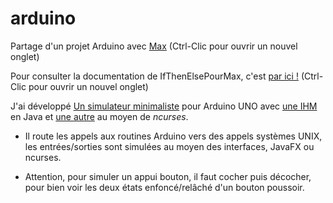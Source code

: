 # arduino
Partage d'un projet Arduino avec [Max](https://github.com/exancillatus) (Ctrl-Clic pour ouvrir un nouvel onglet)

Pour consulter la documentation de IfThenElsePourMax, c'est
[par ici !](https://aubinmahe.github.io/arduino/IfThenElsePourMax/doc/html/index.html) (Ctrl-Clic pour ouvrir un nouvel onglet)

J'ai développé [Un simulateur minimaliste](ArduinoSimulator) pour Arduino UNO avec [une IHM](hpms.app.arduinosim) en Java et [une autre](ArduinoSimulator/src/ncurses) au moyen de *ncurses*.

* Il route les appels aux routines Arduino vers des appels systèmes UNIX, les entrées/sorties sont simulées au moyen des interfaces, JavaFX ou ncurses.

* Attention, pour simuler un appui bouton, il faut cocher puis décocher, pour bien voir les deux états enfoncé/relâché d'un bouton poussoir.
